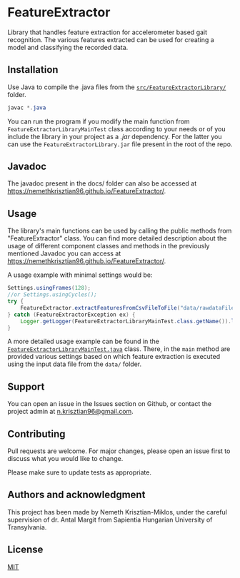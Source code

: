 # FeatureExtractor
Library that handles feature extraction for accelerometer based gait recognition. 
The various features extracted can be used for creating a model and classifying the recorded data. 

## Installation

Use Java to compile the .java files from the [`src/FeatureExtractorLibrary/`](https://github.com/NemethKrisztian96/FeatureExtractor/blob/master/src/FeatureExtractorLibrary) folder.

```java
javac *.java
```

You can run the program if you modify the main function from `FeatureExtractorLibraryMainTest` class according to your needs or of you include the library in your project as a *.jar* dependency. For the latter you can use the `FeatureExtractorLibrary.jar` file present in the root of the repo.

## Javadoc

The javadoc present in the docs/ folder can also be accessed at https://nemethkrisztian96.github.io/FeatureExtractor/.

## Usage

The library's main functions can be used by calling the public methods from "FeatureExtractor" class. 
You can find more detailed description about the usage of different component classes and methods in the previously mentioned Javadoc you can access at https://nemethkrisztian96.github.io/FeatureExtractor/.

A usage example with minimal settings would be:
```java
Settings.usingFrames(128); 
//or Settings.usingCycles(); 
try {
    FeatureExtractor.extractFeaturesFromCsvFileToFile("data/rawdataFile", "outputFile");
} catch (FeatureExtractorException ex) {
    Logger.getLogger(FeatureExtractorLibraryMainTest.class.getName()).log(Level.SEVERE, null, ex);
}
```

A more detailed usage example can be found in the [`FeatureExtractorLibraryMainTest.java`](https://github.com/NemethKrisztian96/FeatureExtractor/blob/master/src/FeatureExtractorLibrary/FeatureExtractorLibraryMainTest.java) class. There, in the `main` method are provided various settings based on which feature extraction is executed using the input data file from the `data/` folder.

## Support
You can open an issue in the Issues section on Github, or contact the project admin at n.krisztian96@gmail.com.

## Contributing
Pull requests are welcome. For major changes, please open an issue first to discuss what you would like to change.

Please make sure to update tests as appropriate.

## Authors and acknowledgment

This project has been made by Nemeth Krisztian-Miklos, under the careful supervision of dr. Antal Margit from Sapientia Hungarian University of Transylvania.


## License
[MIT](https://choosealicense.com/licenses/mit/)
